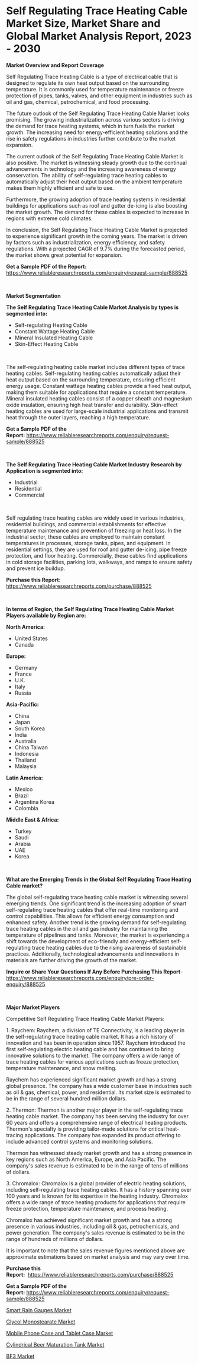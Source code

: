 <p><h1>Self Regulating Trace Heating Cable Market Size, Market Share and Global Market Analysis Report, 2023 - 2030</h1></p><p><strong>Market Overview and Report Coverage</strong></p>
<p><p>Self Regulating Trace Heating Cable is a type of electrical cable that is designed to regulate its own heat output based on the surrounding temperature. It is commonly used for temperature maintenance or freeze protection of pipes, tanks, valves, and other equipment in industries such as oil and gas, chemical, petrochemical, and food processing.</p><p>The future outlook of the Self Regulating Trace Heating Cable Market looks promising. The growing industrialization across various sectors is driving the demand for trace heating systems, which in turn fuels the market growth. The increasing need for energy-efficient heating solutions and the rise in safety regulations in industries further contribute to the market expansion.</p><p>The current outlook of the Self Regulating Trace Heating Cable Market is also positive. The market is witnessing steady growth due to the continual advancements in technology and the increasing awareness of energy conservation. The ability of self-regulating trace heating cables to automatically adjust their heat output based on the ambient temperature makes them highly efficient and safe to use.</p><p>Furthermore, the growing adoption of trace heating systems in residential buildings for applications such as roof and gutter de-icing is also boosting the market growth. The demand for these cables is expected to increase in regions with extreme cold climates.</p><p>In conclusion, the Self Regulating Trace Heating Cable Market is projected to experience significant growth in the coming years. The market is driven by factors such as industrialization, energy efficiency, and safety regulations. With a projected CAGR of 9.7% during the forecasted period, the market shows great potential for expansion.</p></p>
<p><strong>Get a Sample PDF of the Report:</strong> <a href="https://www.reliableresearchreports.com/enquiry/request-sample/888525">https://www.reliableresearchreports.com/enquiry/request-sample/888525</a></p>
<p>&nbsp;</p>
<p><strong>Market Segmentation</strong></p>
<p><strong>The Self Regulating Trace Heating Cable Market Analysis by types is segmented into:</strong></p>
<p><ul><li>Self-regulating Heating Cable</li><li>Constant Wattage Heating Cable</li><li>Mineral Insulated Heating Cable</li><li>Skin-Effect Heating Cable</li></ul></p>
<p>&nbsp;</p>
<p><p>The self-regulating heating cable market includes different types of trace heating cables. Self-regulating heating cables automatically adjust their heat output based on the surrounding temperature, ensuring efficient energy usage. Constant wattage heating cables provide a fixed heat output, making them suitable for applications that require a constant temperature. Mineral insulated heating cables consist of a copper sheath and magnesium oxide insulation, ensuring high heat transfer and durability. Skin-effect heating cables are used for large-scale industrial applications and transmit heat through the outer layers, reaching a high temperature.</p></p>
<p><strong>Get a Sample PDF of the Report:</strong>&nbsp;<a href="https://www.reliableresearchreports.com/enquiry/request-sample/888525">https://www.reliableresearchreports.com/enquiry/request-sample/888525</a></p>
<p>&nbsp;</p>
<p><strong>The Self Regulating Trace Heating Cable Market Industry Research by Application is segmented into:</strong></p>
<p><ul><li>Industrial</li><li>Residential</li><li>Commercial</li></ul></p>
<p>&nbsp;</p>
<p><p>Self regulating trace heating cables are widely used in various industries, residential buildings, and commercial establishments for effective temperature maintenance and prevention of freezing or heat loss. In the industrial sector, these cables are employed to maintain constant temperatures in processes, storage tanks, pipes, and equipment. In residential settings, they are used for roof and gutter de-icing, pipe freeze protection, and floor heating. Commercially, these cables find applications in cold storage facilities, parking lots, walkways, and ramps to ensure safety and prevent ice buildup.</p></p>
<p><strong>Purchase this Report:</strong>&nbsp; <a href="https://www.reliableresearchreports.com/purchase/888525">https://www.reliableresearchreports.com/purchase/888525</a></p>
<p>&nbsp;</p>
<p><strong>In terms of Region, the Self Regulating Trace Heating Cable Market Players available by Region are:</strong></p>
<p>
    <p> <strong> North America: </strong>
        <ul>
            <li>United States</li>
            <li>Canada</li>
        </ul>
        </p> 
    <p> <strong> Europe: </strong>
        <ul>
            <li>Germany</li>
            <li>France</li>
            <li>U.K.</li>
            <li>Italy</li>
            <li>Russia</li>
        </ul>
        </p> 
    <p> <strong> Asia-Pacific: </strong>
        <ul>
            <li>China</li>
            <li>Japan</li>
            <li>South Korea</li>
            <li>India</li>
            <li>Australia</li>
            <li>China Taiwan</li>
            <li>Indonesia</li>
            <li>Thailand</li>
            <li>Malaysia</li>
        </ul>
        </p> 
    <p> <strong> Latin America: </strong>
        <ul>
            <li>Mexico</li>
            <li>Brazil</li>
            <li>Argentina Korea</li>
            <li>Colombia</li>
        </ul>
        </p> 
    <p> <strong> Middle East & Africa: </strong>
        <ul>
            <li>Turkey</li>
            <li>Saudi</li>
            <li>Arabia</li>
            <li>UAE</li>
            <li>Korea</li>
        </ul>
    </p>
    </p>
<p>&nbsp;</p>
<p><strong>What are the Emerging Trends in the Global Self Regulating Trace Heating Cable market?</strong></p>
<p><p>The global self-regulating trace heating cable market is witnessing several emerging trends. One significant trend is the increasing adoption of smart self-regulating trace heating cables that offer real-time monitoring and control capabilities. This allows for efficient energy consumption and enhanced safety. Another trend is the growing demand for self-regulating trace heating cables in the oil and gas industry for maintaining the temperature of pipelines and tanks. Moreover, the market is experiencing a shift towards the development of eco-friendly and energy-efficient self-regulating trace heating cables due to the rising awareness of sustainable practices. Additionally, technological advancements and innovations in materials are further driving the growth of the market.</p></p>
<p><strong>Inquire or Share Your Questions If Any Before Purchasing This Report</strong>- <a href="https://www.reliableresearchreports.com/enquiry/pre-order-enquiry/888525">https://www.reliableresearchreports.com/enquiry/pre-order-enquiry/888525</a></p>
<p>&nbsp;</p>
<p><strong>Major Market Players</strong></p>
<p><p>Competitive Self Regulating Trace Heating Cable Market Players:</p><p>1. Raychem: Raychem, a division of TE Connectivity, is a leading player in the self-regulating trace heating cable market. It has a rich history of innovation and has been in operation since 1957. Raychem introduced the first self-regulating electric heating cable and has continued to bring innovative solutions to the market. The company offers a wide range of trace heating cables for various applications such as freeze protection, temperature maintenance, and snow melting. </p><p>Raychem has experienced significant market growth and has a strong global presence. The company has a wide customer base in industries such as oil & gas, chemical, power, and residential. Its market size is estimated to be in the range of several hundred million dollars.</p><p>2. Thermon: Thermon is another major player in the self-regulating trace heating cable market. The company has been serving the industry for over 60 years and offers a comprehensive range of electrical heating products. Thermon's specialty is providing tailor-made solutions for critical heat-tracing applications. The company has expanded its product offering to include advanced control systems and monitoring solutions.</p><p>Thermon has witnessed steady market growth and has a strong presence in key regions such as North America, Europe, and Asia Pacific. The company's sales revenue is estimated to be in the range of tens of millions of dollars.</p><p>3. Chromalox: Chromalox is a global provider of electric heating solutions, including self-regulating trace heating cables. It has a history spanning over 100 years and is known for its expertise in the heating industry. Chromalox offers a wide range of trace heating products for applications that require freeze protection, temperature maintenance, and process heating.</p><p>Chromalox has achieved significant market growth and has a strong presence in various industries, including oil & gas, petrochemicals, and power generation. The company's sales revenue is estimated to be in the range of hundreds of millions of dollars.</p><p>It is important to note that the sales revenue figures mentioned above are approximate estimations based on market analysis and may vary over time.</p></p>
<p><strong>Purchase this Report:</strong>&nbsp;&nbsp;<a href="https://www.reliableresearchreports.com/purchase/888525">https://www.reliableresearchreports.com/purchase/888525</a></p>
<p></p>
<p><strong>Get a Sample PDF of the Report:</strong>&nbsp;<a href="https://www.reliableresearchreports.com/enquiry/request-sample/888525">https://www.reliableresearchreports.com/enquiry/request-sample/888525</a></p>
<p><p><a href="https://medium.com/@horlandkidd/smart-rain-gauges-market-insights-into-market-cagr-market-trends-and-growth-strategies-775a7de32ff4">Smart Rain Gauges Market</a></p><p><a href="https://github.com/tamvrosiya/Market-Research-Report-List-1/blob/main/glycol-monostearate-market.md">Glycol Monostearate Market</a></p><p><a href="https://medium.com/@stephenarmstrong52/mobile-phone-case-and-tablet-case-market-exploring-market-share-market-trends-and-future-growth-34d811eaac69">Mobile Phone Case and Tablet Case Market</a></p><p><a href="https://medium.com/@slanecode210/cylindrical-beer-maturation-tank-market-the-key-to-successful-business-strategy-forecast-till-2030-a0b52d2c9151">Cylindrical Beer Maturation Tank Market</a></p><p><a href="https://github.com/gaydyna/Market-Research-Report-List-1/blob/main/bf3-market.md">BF3 Market</a></p></p>